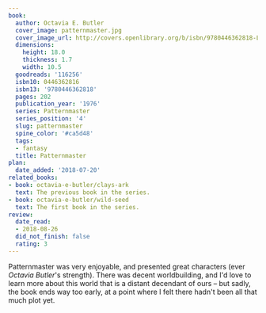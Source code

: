 ```yaml
---
book:
  author: Octavia E. Butler
  cover_image: patternmaster.jpg
  cover_image_url: http://covers.openlibrary.org/b/isbn/9780446362818-L.jpg
  dimensions:
    height: 18.0
    thickness: 1.7
    width: 10.5
  goodreads: '116256'
  isbn10: 0446362816
  isbn13: '9780446362818'
  pages: 202
  publication_year: '1976'
  series: Patternmaster
  series_position: '4'
  slug: patternmaster
  spine_color: '#ca5d48'
  tags:
  - fantasy
  title: Patternmaster
plan:
  date_added: '2018-07-20'
related_books:
- book: octavia-e-butler/clays-ark
  text: The previous book in the series.
- book: octavia-e-butler/wild-seed
  text: The first book in the series.
review:
  date_read:
  - 2018-08-26
  did_not_finish: false
  rating: 3
---
```


Patternmaster was very enjoyable, and presented great characters (ever *Octavia Butler*'s strength). There was decent worldbuilding, and I'd love to learn more about this world that is a distant decendant of ours – but sadly, the book ends way too early, at a point where I felt there hadn't been all that much plot yet.
